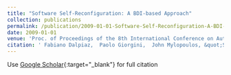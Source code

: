 ```yaml
---
title: "Software Self-Reconfiguration: A BDI-based Approach"
collection: publications
permalink: /publication/2009-01-01-Software-Self-Reconfiguration-A-BDI-based-Approach
date: 2009-01-01
venue: 'Proc. of Proceedings of the 8th International Conference on Autonomous Agents and Multiagent Systems (AAMAS 2009)'
citation: ' Fabiano Dalpiaz,  Paolo Giorgini,  John Mylopoulos, &quot;Software Self-Reconfiguration: A BDI-based Approach.&quot; Proc. of Proceedings of the 8th International Conference on Autonomous Agents and Multiagent Systems (AAMAS 2009), 2009.'
---
```

Use [Google Scholar](https://scholar.google.com/scholar?q=Software+Self+Reconfiguration:+A+BDI+based+Approach){:target="_blank"} for full citation
